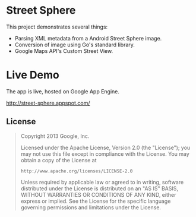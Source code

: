 Street Sphere
=============

This project demonstrates several things:

*  Parsing XML metadata from a Android Street Sphere image.
*  Conversion of image using Go's standard library.
*  Google Maps API's Custom Street View.

Live Demo
=========

The app is live, hosted on Google App Engine.

http://street-sphere.appspot.com/

License
-------

> Copyright 2013 Google, Inc.
> 
> Licensed under the Apache License, Version 2.0 (the "License");
> you may not use this file except in compliance with the License.
> You may obtain a copy of the License at
> 
>     http://www.apache.org/licenses/LICENSE-2.0
> 
> Unless required by applicable law or agreed to in writing, software
> distributed under the License is distributed on an "AS IS" BASIS,
> WITHOUT WARRANTIES OR CONDITIONS OF ANY KIND, either express or implied.
> See the License for the specific language governing permissions and
> limitations under the License.
